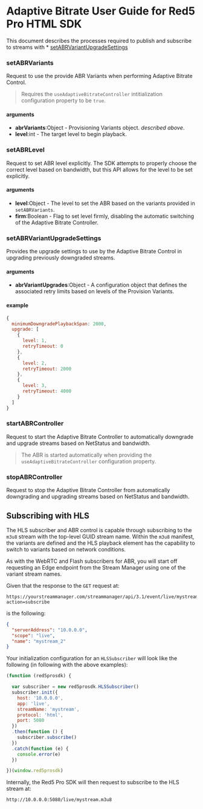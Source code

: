 # Adaptive Bitrate User Guide for Red5 Pro HTML SDK

This document describes the processes required to publish and subscribe to streams with * [setABRVariantUpgradeSettings](#setabrvariantupgradesettings)

### setABRVariants

Request to use the provide ABR Variants when performing Adaptive Bitrate Control.

> Requires the `useAdaptiveBitrateController` intitialization configuration property to be `true`.

#### arguments

* **abrVariants**:Object - Provisioning Variants object. _described above_.
* **level**:int - The target level to begin playback.

### setABRLevel

Request to set ABR level explicitly. The SDK attempts to properly choose the correct level based on bandwidth, but this API allows for the level to be set explicitly.

#### arguments

* **level**:Object - The level to set the ABR based on the variants provided in `setABRVariants`.
* **firm**:Boolean - Flag to set level firmly, disabling the automatic switching of the Adaptive Bitrate Controller.

### setABRVariantUpgradeSettings

Provides the upgrade settings to use by the Adaptive Bitrate Control in upgrading previously downgraded streams.

#### arguments

* **abrVariantUpgrades**:Object - A configuration object that defines the associated retry limits based on levels of the Provision Variants.

#### example

```js
{
  minimumDowngradePlaybackSpan: 2000,
  upgrade: [
    {
      level: 1,
      retryTimeout: 0
    },
    {
      level: 2,
      retryTimeout: 2000
    },
    {
      level: 3,
      retryTimeout: 4000
    }
  ]
}
```

### startABRController

Request to start the Adaptive Bitrate Controller to automatically downgrade and upgrade streams based on NetStatus and bandwidth.

> The ABR is started automatically when providing the `useAdaptiveBitrateController` configuration property.

### stopABRController

Request to stop the Adaptive Bitrate Controller from automatically downgrading and upgrading streams based on NetStatus and bandwidth.

## Subscribing with HLS

The HLS subscriber and ABR control is capable through subscribing to the `m3u8` stream with the top-level GUID stream name. Within the `m3u8` manifest, the variants are defined and the HLS playback element has the capability to switch to variants based on network conditions.

As with the WebRTC and Flash subscribers for ABR, you will start off requesting an Edge endpoint from the Stream Manager using one of the variant stream names.

Given that the response to the `GET` request at:

```ssh
https://yourstreammanager.com/streammanager/api/3.1/event/live/mystream_2?action=subscribe
```

is the following:

```json
{
  "serverAddress": "10.0.0.0",
  "scope": "live",
  "name": "mystream_2"
}
```

Your initialization configuration for an `HLSSubscriber` will look like the following (in following with the above examples):

```js
(function (red5prosdk) {

  var subscriber = new red5prosdk.HLSSubscriber()
  subscriber.init({
    host: '10.0.0.0',
    app: 'live',
    streamName: 'mystream',
    protocol: 'html',
    port: 5080
  })
  .then(function () {
    subscriber.subscribe()
  })
  .catch(function (e) {
    console.error(e)
  })

})(window.red5prosdk)
```

Internally, the Red5 Pro SDK will then request to subscribe to the HLS stream at:

```ssh
http://10.0.0.0:5080/live/mystream.m3u8
```
